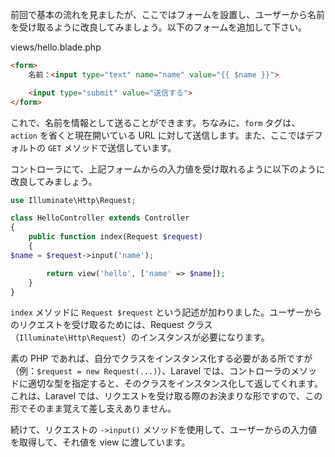 前回で基本の流れを見ましたが、ここではフォームを設置し、ユーザーから名前を受け取るように改良してみましょう。以下のフォームを追加して下さい。

views/hello.blade.php
```html
<form>
    名前：<input type="text" name="name" value="{{ $name }}">

    <input type="submit" value="送信する">
</form>
```

これで、名前を情報として送ることができます。ちなみに、`form` タグは、`action` を省くと現在開いている URL に対して送信します。また、ここではデフォルトの `GET` メソッドで送信しています。

コントローラにて、上記フォームからの入力値を受け取れるように以下のように改良してみましょう。

```php
use Illuminate\Http\Request;

class HelloController extends Controller
{
    public function index(Request $request)
    {
$name = $request->input('name');

        return view('hello', ['name' => $name]);
    }
}
```

`index` メソッドに `Request $request` という記述が加わりました。ユーザーからのリクエストを受け取るためには、Request クラス（`Illuminate\Http\Request`）のインスタンスが必要になります。

素の PHP であれば、自分でクラスをインスタンス化する必要がある所ですが（例：`$request = new Request(...)`）、Laravel では、コントローラのメソッドに適切な型を指定すると、そのクラスをインスタンス化して返してくれます。これは、Laravel では、リクエストを受け取る際のお決まりな形ですので、この形でそのまま覚えて差し支えありません。

続けて、リクエストの `->input()` メソッドを使用して、ユーザーからの入力値を取得して、それ値を view に渡しています。